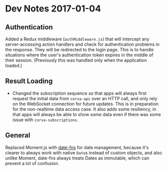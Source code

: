 # Dev Notes 2017-01-04

## Authentication

Added a Redux middleware (`authMiddleware.js`) that will intercept any server-accessing action handlers and check for authentication problems in the response. They will be redirected to the login page. This is to handle situations where the user's authentication token expires in the middle of their session. (Previously this was handled only when the application loaded.)

## Result Loading

* Changed the subscription sequence so that apps will always first request the initial data from `corva-api` over an HTTP call, and only rely on the WebSocket connection for future updates. This is in preparation for the non-realtime data access case. It also adds some resiliency, in that apps will always be able to show *some* data even if there was some issue with `corva-subscriptions`.

## General

Replaced Moment.js with [date-fns](https://date-fns.org/) for date management, because it's clearer to always work with native `Date`s instead of custom objects, and also unlike Moment, date-fns always treats Dates as immutable, which can prevent a lot of confusion.
